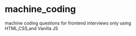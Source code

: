 # machine_coding
machine coding questions for frontend interviews only using HTML,CSS,and Vanilla JS
